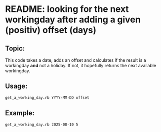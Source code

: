# README: looking for the next workingday after adding a given (positiv) offset (days)

## Topic:

This code takes a date, adds an offset and calculates if the result 
is a workingday **and** not a holiday.
If not, it hopefully returns the next available workingday.

## Usage:

~~~sh
get_a_working_day.rb YYYY-MM-DD offset
~~~

## Example:

~~~sh
get_a_working_day.rb 2025-08-10 5
~~~


